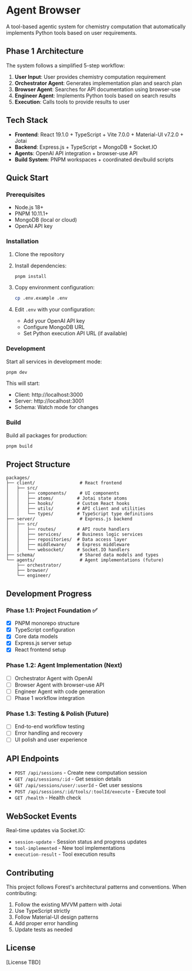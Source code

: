 # Agent Browser

A tool-based agentic system for chemistry computation that automatically implements Python tools based on user requirements.

## Phase 1 Architecture

The system follows a simplified 5-step workflow:

1. **User Input**: User provides chemistry computation requirement
2. **Orchestrator Agent**: Generates implementation plan and search plan
3. **Browser Agent**: Searches for API documentation using browser-use
4. **Engineer Agent**: Implements Python tools based on search results
5. **Execution**: Calls tools to provide results to user

## Tech Stack

- **Frontend**: React 19.1.0 + TypeScript + Vite 7.0.0 + Material-UI v7.2.0 + Jotai
- **Backend**: Express.js + TypeScript + MongoDB + Socket.IO
- **Agents**: OpenAI API integration + browser-use API
- **Build System**: PNPM workspaces + coordinated dev/build scripts

## Quick Start

### Prerequisites

- Node.js 18+
- PNPM 10.11.1+
- MongoDB (local or cloud)
- OpenAI API key

### Installation

1. Clone the repository
2. Install dependencies:
   ```bash
   pnpm install
   ```

3. Copy environment configuration:
   ```bash
   cp .env.example .env
   ```

4. Edit `.env` with your configuration:
   - Add your OpenAI API key
   - Configure MongoDB URL
   - Set Python execution API URL (if available)

### Development

Start all services in development mode:
```bash
pnpm dev
```

This will start:
- Client: http://localhost:3000
- Server: http://localhost:3001
- Schema: Watch mode for changes

### Build

Build all packages for production:
```bash
pnpm build
```

## Project Structure

```
packages/
├── client/                 # React frontend
│   ├── src/
│   │   ├── components/     # UI components
│   │   ├── atoms/         # Jotai state atoms
│   │   ├── hooks/         # Custom React hooks
│   │   ├── utils/         # API client and utilities
│   │   └── types/         # TypeScript type definitions
├── server/                 # Express.js backend
│   ├── src/
│   │   ├── routes/        # API route handlers
│   │   ├── services/      # Business logic services
│   │   ├── repositories/  # Data access layer
│   │   ├── middleware/    # Express middleware
│   │   └── websocket/     # Socket.IO handlers
├── schema/                 # Shared data models and types
└── agents/                 # Agent implementations (future)
    ├── orchestrator/
    ├── browser/
    └── engineer/
```

## Development Progress

### Phase 1.1: Project Foundation ✅
- [x] PNPM monorepo structure
- [x] TypeScript configuration
- [x] Core data models
- [x] Express.js server setup
- [x] React frontend setup

### Phase 1.2: Agent Implementation (Next)
- [ ] Orchestrator Agent with OpenAI
- [ ] Browser Agent with browser-use API
- [ ] Engineer Agent with code generation
- [ ] Phase 1 workflow integration

### Phase 1.3: Testing & Polish (Future)
- [ ] End-to-end workflow testing
- [ ] Error handling and recovery
- [ ] UI polish and user experience

## API Endpoints

- `POST /api/sessions` - Create new computation session
- `GET /api/sessions/:id` - Get session details
- `GET /api/sessions/user/:userId` - Get user sessions
- `POST /api/sessions/:id/tools/:toolId/execute` - Execute tool
- `GET /health` - Health check

## WebSocket Events

Real-time updates via Socket.IO:
- `session-update` - Session status and progress updates
- `tool-implemented` - New tool implementations
- `execution-result` - Tool execution results

## Contributing

This project follows Forest's architectural patterns and conventions. When contributing:

1. Follow the existing MVVM pattern with Jotai
2. Use TypeScript strictly
3. Follow Material-UI design patterns
4. Add proper error handling
5. Update tests as needed

## License

[License TBD]